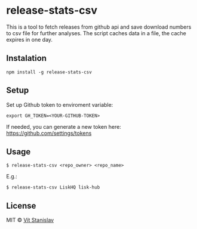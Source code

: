 # release-stats-csv

This is a tool to fetch releases from github api and save download numbers to csv file for further analyses.
The script caches data in a file, the cache expires in one day.

## Instalation

```
npm install -g release-stats-csv
```

## Setup
Set up Github token to enviroment variable:

```
export GH_TOKEN=<YOUR-GITHUB-TOKEN>
```

If needed, you can generate a new token here: https://github.com/settings/tokens

## Usage
```
$ release-stats-csv <repo_owner> <repo_name>
```

E.g.:
```
$ release-stats-csv LiskHQ lisk-hub
```

## License

MIT © [Vít Stanislav](https://github.com/slaweet)
